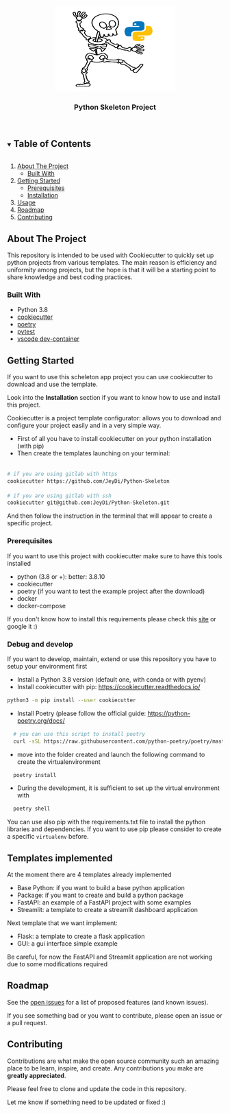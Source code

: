 
<!--
*** Thanks for checking out the Best-README-Template. If you have a suggestion
*** that would make this better, please fork the repo and create a pull request
*** or simply open an issue with the tag "enhancement".
*** Thanks again! Now go create something AMAZING! :D
***
***
***
*** To avoid retyping too much info. Do a search and replace for the following:
*** github_username, repo_name, twitter_handle, email, project_title, project_description
-->


<!-- PROJECT SHIELDS -->
<!--
*** I'm using markdown "reference style" links for readability.
*** Reference links are enclosed in brackets [ ] instead of parentheses ( ).
*** See the bottom of this document for the declaration of the reference variables
*** for contributors-url, forks-url, etc. This is an optional, concise syntax you may use.
*** https://www.markdownguide.org/basic-syntax/#reference-style-links
-->
<!-- [![Contributors][contributors-shield]][contributors-url]
[![Forks][forks-shield]][forks-url]
[![Stargazers][stars-shield]][stars-url]
[![Issues][issues-shield]][issues-url]
[![MIT License][license-shield]][license-url]
[![LinkedIn][linkedin-shield]][linkedin-url] -->



<!-- PROJECT LOGO -->
<br />
<p align="center">
  <a href="https://https://github.com/JeyDi/Python-Skeleton">
    <img src="img/scheleton.png" alt="Logo" width="280" height="200">
  </a>

  <h3 align="center">Python Skeleton Project</h3>
  <br>
<!-- 
  <p align="center">
    project_description
    <br />
    <a href="https://github.com/github_username/repo_name"><strong>Explore the docs »</strong></a>
    <br />
    <br />
    <a href="https://github.com/github_username/repo_name">View Demo</a>
    ·
    <a href="https://github.com/github_username/repo_name/issues">Report Bug</a>
    ·
    <a href="https://github.com/github_username/repo_name/issues">Request Feature</a>
  </p>
</p> -->



<!-- TABLE OF CONTENTS -->
<details open="open">
  <summary><h2 style="display: inline-block">Table of Contents</h2></summary>
  <ol>
    <li>
      <a href="#about-the-project">About The Project</a>
      <ul>
        <li><a href="#built-with">Built With</a></li>
      </ul>
    </li>
    <li>
      <a href="#getting-started">Getting Started</a>
      <ul>
        <li><a href="#prerequisites">Prerequisites</a></li>
        <li><a href="#installation">Installation</a></li>
      </ul>
    </li>
    <li><a href="#usage">Usage</a></li>
    <li><a href="#roadmap">Roadmap</a></li>
    <li><a href="#contributing">Contributing</a></li>
  </ol>
</details>



<!-- ABOUT THE PROJECT -->
## About The Project

<!-- [![Product Name Screen Shot][product-screenshot]](https://example.com) -->

This repository is intended to be used with Cookiecutter to quickly set up python projects from various templates.
The main reason is efficiency and uniformity among projects, but the hope is that it will be a starting point to
share knowledge and best coding practices.


### Built With

* Python 3.8
* [cookiecutter](https://cookiecutter.readthedocs.io/en/1.7.2/)
* [poetry](https://python-poetry.org/)
* [pytest](https://docs.pytest.org/en/6.2.x/)
* [vscode dev-container](https://code.visualstudio.com/docs/remote/containers)



<!-- GETTING STARTED -->
## Getting Started

If you want to use this scheleton app project you can use cookiecutter to download and use the template.

Look into the **Installation** section if you want to know how to use and install this project.

Cookiecutter is a project template configurator: allows you to download and configure your project easily and in a very simple way.

- First of all you have to install cookiecutter on your python installation (with pip)
- Then create the templates launching on your terminal:

```bash

# if you are using gitlab with https
cookiecutter https://github.com/JeyDi/Python-Skeleton

# if you are using gitlab with ssh
cookiecutter git@github.com:JeyDi/Python-Skeleton.git

```

And then follow the instruction in the terminal that will appear to create a specific project.

### Prerequisites

If you want to use this project with cookiecutter make sure to have this tools installed
- python (3.8 or +): better: 3.8.10
- cookiecutter
- poetry (if you want to test the example project after the download)
- docker
- docker-compose

If you don't know how to install this requirements please check this [site](pythonbiellagroup.it) or google it :) 

### Debug and develop

If you want to develop, maintain, extend or use this repository you have to setup your environment first

- Install a Python 3.8 version (default one, with conda or with pyenv)
- Install cookiecutter with pip: https://cookiecutter.readthedocs.io/
```bash
python3 -m pip install --user cookiecutter
```
- Install Poetry (please follow the official guide: https://python-poetry.org/docs/
```bash
  # you can use this script to install poetry
  curl -sSL https://raw.githubusercontent.com/python-poetry/poetry/master/get-poetry.py | python -
```
- move into the folder created and launch the following command to create the virtualenvironment
```bash
  poetry install
```
- During the development, it is sufficient to set up the virtual environment with
```bash
  poetry shell
```

You can use also pip with the requirements.txt file to install the python libraries and dependencies.
If you want to use pip please consider to create a specific `virtualenv` before.


<!-- USAGE EXAMPLES -->
## Templates implemented

At the moment there are 4 templates already implemented

- Base Python: if you want to build a base python application
- Package: if you want to create and build a python package
- FastAPI: an example of a FastAPI project with some examples
- Streamlit: a template to create a streamlit dashboard application

Next template that we want implement:
- Flask: a template to create a flask application
- GUI: a gui interface simple example

Be careful, for now the FastAPI and Streamlit application are not working due to some modifications required

<!-- ROADMAP -->
## Roadmap

See the [open issues](https://github.com/JeyDi/Python-Skeleton/issues) for a list of proposed features (and known issues).

If you see something bad or you want to contribute, please open an issue or a pull request.

<!-- CONTRIBUTING -->
## Contributing

Contributions are what make the open source community such an amazing place to be learn, inspire, and create. Any contributions you make are **greatly appreciated**.

Please feel free to clone and update the code in this repository.

Let me know if something need to be updated or fixed :)


<!-- MARKDOWN LINKS & IMAGES -->
<!-- https://www.markdownguide.org/basic-syntax/#reference-style-links -->
<!-- [contributors-shield]: https://img.shields.io/github/contributors/github_username/repo.svg?style=for-the-badge
[contributors-url]: https://github.com/github_username/repo/graphs/contributors
[forks-shield]: https://img.shields.io/github/forks/github_username/repo.svg?style=for-the-badge
[forks-url]: https://github.com/github_username/repo/network/members
[stars-shield]: https://img.shields.io/github/stars/github_username/repo.svg?style=for-the-badge
[stars-url]: https://github.com/github_username/repo/stargazers
[issues-shield]: https://img.shields.io/github/issues/github_username/repo.svg?style=for-the-badge
[issues-url]: https://github.com/github_username/repo/issues
[license-shield]: https://img.shields.io/github/license/github_username/repo.svg?style=for-the-badge
[license-url]: https://github.com/github_username/repo/blob/master/LICENSE.txt
[linkedin-shield]: https://img.shields.io/badge/-LinkedIn-black.svg?style=for-the-badge&logo=linkedin&colorB=555
[linkedin-url]: https://linkedin.com/in/github_username -->